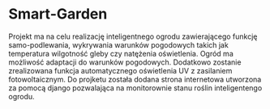 # Smart-Garden
Projekt ma na celu realizację inteligentnego ogrodu zawierającego funkcję samo-podlewania, wykrywania warunków pogodowych takich jak temperatura wilgotność gleby czy natężenia oświetlenia. Ogród ma możliwość adaptacji do warunków pogodowych. Dodatkowo zostanie zrealizowana funkcja automatycznego oświetlenia UV z zasilaniem fotowoltaicznym. Do projketu została dodana strona internetowa utworzona za pomocą django pozwalająca na monitorownie stanu roślin inteligentengo ogrodu.
